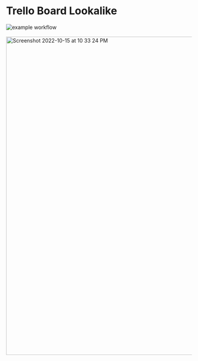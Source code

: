 # Trello Board Lookalike
![example workflow](https://img.shields.io/badge/Build%20In-HTML%2CCSS%2CJS-blue)
</br>
</br>
<img width="862" alt="Screenshot 2022-10-15 at 10 33 24 PM" src="https://user-images.githubusercontent.com/85498185/195992043-77873b5f-971f-438b-a3ba-ee71afec6d30.png">
